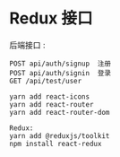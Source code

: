 # Redux 接口









后端接口 : 

```
POST api/auth/signup  注册
POST api/auth/signin  登录
GET /api/test/user
```







```
yarn add react-icons
yarn add react-router
yarn add react-router-dom

Redux: 
yarn add @reduxjs/toolkit
npm install react-redux
```









